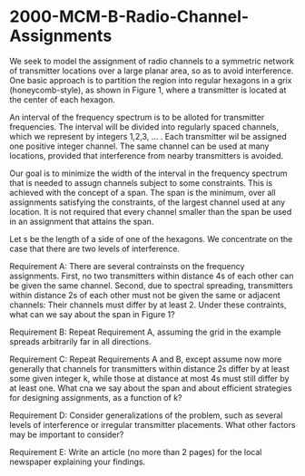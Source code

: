 # 2000-MCM-B-Radio-Channel-Assignments


We seek to model the assignment of radio channels to a symmetric network of transmitter locations over a large planar area, so as to avoid interference. One basic approach is to partition the region into regular hexagons in a grix (honeycomb-style), as shown in Figure 1, where a transmitter is located at the center of each hexagon.

An interval of the frequency spectrum is to be alloted for transmitter frequencies. The interval will be divided into regularly spaced channels, which we represent by integers 1,2,3, … . Each transmitter wil be assigned one positive integer channel. The same channel can be used at many locations, provided that interference from nearby transmitters is avoided.

Our goal is to minimize the width of the interval in the frequency spectrum that is needed to assugn channels subject to some constraints. This is achieved with the concept of a span. The span is the minimum, over all assignments satisfying the constraints, of the largest channel used at any location. It is not required that every channel smaller than the span be used in an assignment that attains the span.

Let s be the length of a side of one of the hexagons. We concentrate on the case that there are two levels of interference.

Requirement A: There are several contrainsts on the frequency assignments. First, no two transmitters within distance 4s of each other can be given the same channel. Second, due to spectral spreading, transmitters within distance 2s of each other must not be given the same or adjacent channels: Their channels must differ by at least 2. Under these contraints, what can we say about the span in Figure 1?

Requirement B: Repeat Requirement A, assuming the grid in the example spreads arbitrarily far in all directions.

Requirement C: Repeat Requirements A and B, except assume now more generally that channels for transmitters within distance 2s differ by at least some given integer k, while those at distance at most 4s must still differ by at least one. What cna we say about the span and about efficient strategies for designing assignments, as a function of k?

Requirement D: Consider generalizations of the problem, such as several levels of interference or irregular transmitter placements. What other factors may be important to consider?

Requirement E: Write an article (no more than 2 pages) for the local newspaper explaining your findings.
